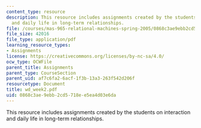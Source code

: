```yaml
---
content_type: resource
description: This resource includes assignments created by the students on interaction
  and daily life in long-term relationships.
file: /courses/mas-965-relational-machines-spring-2005/0868c3ae9ebb2cd5718ee5ea4d03e6da_wd_week2.pdf
file_size: 42016
file_type: application/pdf
learning_resource_types:
- Assignments
license: https://creativecommons.org/licenses/by-nc-sa/4.0/
ocw_type: OCWFile
parent_title: Assignments
parent_type: CourseSection
parent_uid: af7c6fa2-6acf-1f3b-13a3-263f542d206f
resourcetype: Document
title: wd_week2.pdf
uid: 0868c3ae-9ebb-2cd5-718e-e5ea4d03e6da
---
```

This resource includes assignments created by the students on interaction and daily life in long-term relationships.